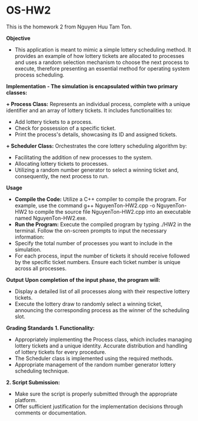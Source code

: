 # OS-HW2
This is the homework 2 from Nguyen Huu Tam Ton.

**Objective**
- This application is meant to mimic a simple lottery scheduling method. It provides an example of how lottery tickets are allocated to processes and uses a random selection mechanism to choose the next process to execute, therefore presenting an essential method for operating system process scheduling.

**Implementation**
**- The simulation is encapsulated within two primary classes:**

  **+ Process Class:** Represents an individual process, complete with a unique identifier and an array of lottery tickets. It includes functionalities to:
- Add lottery tickets to a process.
- Check for possession of a specific ticket.
- Print the process's details, showcasing its ID and assigned tickets.

**+ Scheduler Class:** Orchestrates the core lottery scheduling algorithm by:
- Facilitating the addition of new processes to the system.
- Allocating lottery tickets to processes.
- Utilizing a random number generator to select a winning ticket and, consequently, the next process to run.

**Usage**
- **Compile the Code:** Utilize a C++ compiler to compile the program. For example, use the command g++ NguyenTon-HW2.cpp -o NguyenTon-HW2 to compile the source file NguyenTon-HW2.cpp into an executable named NguyenTon-HW2.exe.
- **Run the Program:** Execute the compiled program by typing ./HW2 in the terminal. Follow the on-screen prompts to input the necessary information:
- Specify the total number of processes you want to include in the simulation.
- For each process, input the number of tickets it should receive followed by the specific ticket numbers. Ensure each ticket number is unique across all processes.

**Output**
**Upon completion of the input phase, the program will:**
- Display a detailed list of all processes along with their respective lottery tickets.
- Execute the lottery draw to randomly select a winning ticket, announcing the corresponding process as the winner of the scheduling slot.

**Grading Standards**
**1. Functionality:**
   - Appropriately implementing the Process class, which includes managing lottery tickets and a unique identity.
Accurate distribution and handling of lottery tickets for every procedure.
   - The Scheduler class is implemented using the required methods.
   - Appropriate management of the random number generator lottery scheduling technique.
    
**2. Script Submission:**
  - Make sure the script is properly submitted through the appropriate platform.
  - Offer sufficient justification for the implementation decisions through comments or documentation.
